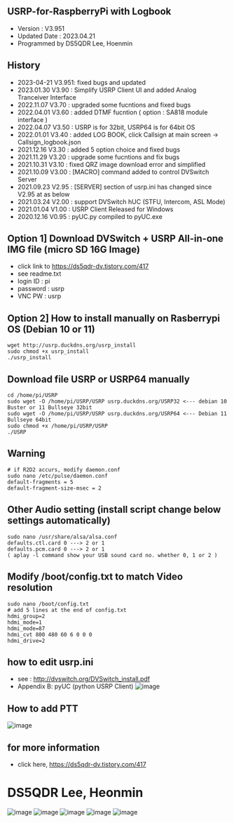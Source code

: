 ## USRP-for-RaspberryPi with Logbook
- Version : V3.951
- Updated Date : 2023.04.21
- Programmed by DS5QDR Lee, Hoenmin


## History
- 2023-04-21 V3.951: fixed bugs and updated
- 2023.01.30 V3.90 : Simplify USRP Client UI and added Analog Tranceiver Interface
- 2022.11.07 V3.70 : upgraded some fucntions and fixed bugs
- 2022.04.01 V3.60 : added DTMF fucntion ( option : SA818 module interface )
- 2022.04.07 V3.50 : USRP is for 32bit, USRP64 is for 64bit OS
- 2022.01.01 V3.40 : added LOG BOOK, click Callsign at main screen -> Callsign_logbook.json
- 2021.12.16 V3.30 : added 5 option choice and fixed bugs
- 2021.11.29 V3.20 : upgrade some fucntions and fix bugs
- 2021.10.31 V3.10 : fixed QRZ image download error and simplified
- 2021.10.09 V3.00 : [MACRO] command added to control DVSwitch Server
- 2021.09.23 V2.95 : [SERVER] section of usrp.ini has changed since V2.95 at as below
- 2021.03.24 V2.00 : support DVSwitch hUC (STFU, Intercom, ASL Mode) 
- 2021.01.04 V1.00 : USRP Client Released for Windows
- 2020.12.16 V0.95 : pyUC.py compiled to pyUC.exe


## Option 1] Download DVSwitch + USRP All-in-one IMG file (micro SD 16G Image)
- click link to https://ds5qdr-dv.tistory.com/417
- see readme.txt
- login ID : pi   
- password : usrp    
- VNC PW   : usrp


## Option 2] How to install manually on Rasberrypi OS (Debian 10 or 11)
```
wget http://usrp.duckdns.org/usrp_install
sudo chmod +x usrp_install
./usrp_install 
```


## Download file USRP or USRP64 manually
```
cd /home/pi/USRP
sudo wget -O /home/pi/USRP/USRP usrp.duckdns.org/USRP32 <--- debian 10 Buster or 11 Bullseye 32bit
sudo wget -O /home/pi/USRP/USRP usrp.duckdns.org/USRP64 <--- Debian 11 Bullseye 64bit
sudo chmod +x /home/pi/USRP/USRP
./USRP
```

## Warning
```
# if R2D2 accurs, modify daemon.conf
sudo nano /etc/pulse/daemon.conf
default-fragments = 5
default-fragment-size-msec = 2
```

## Other Audio setting (install script change below settings automatically)
```
sudo nano /usr/share/alsa/alsa.conf
defaults.ctl.card 0 ---> 2 or 1
defaults.pcm.card 0 ---> 2 or 1 
( aplay -l command show your USB sound card no. whether 0, 1 or 2 )
```

## Modify /boot/config.txt to match Video resolution
```
sudo nano /boot/config.txt
# add 5 lines at the end of config.txt
hdmi_group=2
hdmi_mode=1
hdmi_mode=87
hdmi_cvt 800 480 60 6 0 0 0
hdmi_drive=2
```

## how to edit usrp.ini
- see : http://dvswitch.org/DVSwitch_install.pdf
- Appendix B: pyUC (python USRP Client)
![image](https://user-images.githubusercontent.com/64110724/134375327-b36d3c95-b887-4ac5-82a7-c5c620e5acfe.png)

## How to add PTT
![image](https://github.com/ds5qdr/USRP-for-Raspberrypi/assets/64110724/511b3bea-91da-4884-82ea-112a1feabc0d)


## for more information
- click here, https://ds5qdr-dv.tistory.com/417

# DS5QDR Lee, Heonmin
![image](https://github.com/ds5qdr/USRP-for-Raspberrypi/assets/64110724/c46f33cc-56b9-4e8a-8d44-eb578ba4ad7e)
![image](https://github.com/ds5qdr/USRP-for-Raspberrypi/assets/64110724/c20ed2d1-bf83-45f0-bd3c-8250586a9a7c)
![image](https://github.com/ds5qdr/USRP-for-Raspberrypi/assets/64110724/7fe55ff9-7098-48e6-8d0a-4dbe4f2c1a6f)
![image](https://github.com/ds5qdr/USRP-for-Raspberrypi/assets/64110724/d08105b5-2972-4e05-9ea5-6f5887f45cc4)
![image](https://github.com/ds5qdr/USRP-for-Raspberrypi/assets/64110724/c0c34564-8274-45aa-a1e9-4d27c695422c)

